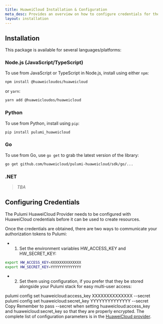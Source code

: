 ```yaml
---
title: HuaweiCloud Installation & Configuration
meta_desc: Provides an overview on how to configure credentials for the Pulumi HuaweiCloud Provider.
layout: installation
---
```


## Installation

This package is available for several languages/platforms:

### Node.js (JavaScript/TypeScript)

To use from JavaScript or TypeScript in Node.js, install using either `npm`:

```bash
npm install @huaweicloudos/huaweicloud
```

or `yarn`:

```bash
yarn add @huaweicloudos/huaweicloud
```

### Python

To use from Python, install using `pip`:

```bash
pip install pulumi_huaweicloud
```

### Go

To use from Go, use `go get` to grab the latest version of the library:

```bash
go get github.com/huaweicloud/pulumi-huaweicloud/sdk/go/...
```

### .NET

> *TBA*

## Configuring Credentials

The Pulumi HuaweiCloud Provider needs to be configured with HuaweiCloud credentials before it can be used to create resources.

Once the credentials are obtained, there are two ways to communicate your authorization tokens to Pulumi:

+ 1. Set the environment variables HW_ACCESS_KEY and HW_SECRET_KEY:

```bash
export HW_ACCESS_KEY=XXXXXXXXXXXXXX
export HW_SECRET_KEY=YYYYYYYYYYYYYY
```

+ 2. Set them using configuration, if you prefer that they be stored alongside your Pulumi stack for easy multi-user access:

pulumi config set huaweicloud:access_key XXXXXXXXXXXXXX --secret
pulumi config set huaweicloud:secret_key YYYYYYYYYYYYYY --secret
Copy
Remember to pass --secret when setting huaweicloud:access_key and huaweicloud:secret_key so that they are properly encrypted.
The complete list of configuration parameters is in the
[HuaweiCloud provider](https://github.com/huaweicloud/pulumi-huaweicloud/blob/main/README.md).
